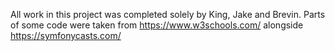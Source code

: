 All work in this project was completed solely by King, Jake and Brevin.
Parts of some code were taken from https://www.w3schools.com/ alongside https://symfonycasts.com/